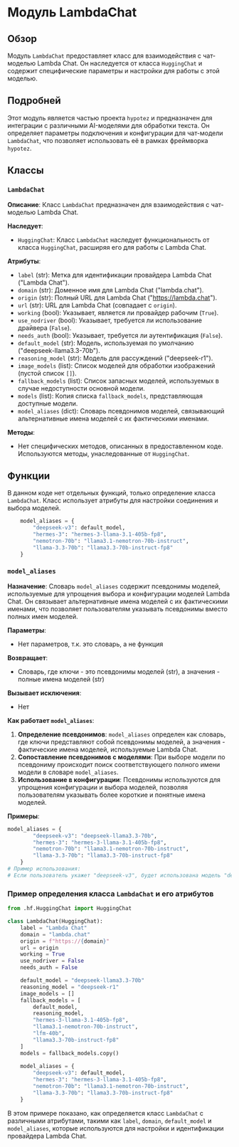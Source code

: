 # Модуль LambdaChat

## Обзор

Модуль `LambdaChat` предоставляет класс для взаимодействия с чат-моделью Lambda Chat. Он наследуется от класса `HuggingChat` и содержит специфические параметры и настройки для работы с этой моделью.

## Подробней

Этот модуль является частью проекта `hypotez` и предназначен для интеграции с различными AI-моделями для обработки текста. Он определяет параметры подключения и конфигурации для чат-модели `LambdaChat`, что позволяет использовать её в рамках фреймворка `hypotez`.

## Классы

### `LambdaChat`

**Описание**: Класс `LambdaChat` предназначен для взаимодействия с чат-моделью Lambda Chat.

**Наследует**:
- `HuggingChat`: Класс `LambdaChat` наследует функциональность от класса `HuggingChat`, расширяя его для работы с Lambda Chat.

**Атрибуты**:
- `label` (str): Метка для идентификации провайдера Lambda Chat ("Lambda Chat").
- `domain` (str): Доменное имя для Lambda Chat ("lambda.chat").
- `origin` (str): Полный URL для Lambda Chat ("https://lambda.chat").
- `url` (str): URL для Lambda Chat (совпадает с `origin`).
- `working` (bool): Указывает, является ли провайдер рабочим (`True`).
- `use_nodriver` (bool): Указывает, требуется ли использование драйвера (`False`).
- `needs_auth` (bool): Указывает, требуется ли аутентификация (`False`).
- `default_model` (str): Модель, используемая по умолчанию ("deepseek-llama3.3-70b").
- `reasoning_model` (str): Модель для рассуждений ("deepseek-r1").
- `image_models` (list): Список моделей для обработки изображений (пустой список `[]`).
- `fallback_models` (list): Список запасных моделей, используемых в случае недоступности основной модели.
- `models` (list): Копия списка `fallback_models`, представляющая доступные модели.
- `model_aliases` (dict): Словарь псевдонимов моделей, связывающий альтернативные имена моделей с их фактическими именами.

**Методы**:
- Нет специфических методов, описанных в предоставленном коде. Используются методы, унаследованные от `HuggingChat`.

## Функции

В данном коде нет отдельных функций, только определение класса `LambdaChat`. Класс использует атрибуты для настройки соединения и выбора моделей.
```python
    model_aliases = {
        "deepseek-v3": default_model,
        "hermes-3": "hermes-3-llama-3.1-405b-fp8",
        "nemotron-70b": "llama3.1-nemotron-70b-instruct",
        "llama-3.3-70b": "llama3.3-70b-instruct-fp8"
    }
```

### `model_aliases`

**Назначение**:
Словарь `model_aliases` содержит псевдонимы моделей, используемые для упрощения выбора и конфигурации моделей Lambda Chat. Он связывает альтернативные имена моделей с их фактическими именами, что позволяет пользователям указывать псевдонимы вместо полных имен моделей.

**Параметры**:
- Нет параметров, т.к. это словарь, а не функция

**Возвращает**:
-  Словарь, где ключи - это псевдонимы моделей (str), а значения - полные имена моделей (str)

**Вызывает исключения**:
-  Нет

**Как работает `model_aliases`**:
1.  **Определение псевдонимов**: `model_aliases` определен как словарь, где ключи представляют собой псевдонимы моделей, а значения - фактические имена моделей, используемые Lambda Chat.
2.  **Сопоставление псевдонимов с моделями**: При выборе модели по псевдониму происходит поиск соответствующего полного имени модели в словаре `model_aliases`.
3.  **Использование в конфигурации**: Псевдонимы используются для упрощения конфигурации и выбора моделей, позволяя пользователям указывать более короткие и понятные имена моделей.

**Примеры**:

```python
model_aliases = {
        "deepseek-v3": "deepseek-llama3.3-70b",
        "hermes-3": "hermes-3-llama-3.1-405b-fp8",
        "nemotron-70b": "llama3.1-nemotron-70b-instruct",
        "llama-3.3-70b": "llama3.3-70b-instruct-fp8"
    }
# Пример использования:
# Если пользователь укажет "deepseek-v3", будет использована модель "deepseek-llama3.3-70b"
```

### Пример определения класса `LambdaChat` и его атрибутов

```python
from .hf.HuggingChat import HuggingChat

class LambdaChat(HuggingChat):
    label = "Lambda Chat"
    domain = "lambda.chat"
    origin = f"https://{domain}"
    url = origin
    working = True
    use_nodriver = False
    needs_auth = False

    default_model = "deepseek-llama3.3-70b"
    reasoning_model = "deepseek-r1"
    image_models = []
    fallback_models = [
        default_model,
        reasoning_model,
        "hermes-3-llama-3.1-405b-fp8",
        "llama3.1-nemotron-70b-instruct",
        "lfm-40b",
        "llama3.3-70b-instruct-fp8"
    ]
    models = fallback_models.copy()
    
    model_aliases = {
        "deepseek-v3": default_model,
        "hermes-3": "hermes-3-llama-3.1-405b-fp8",
        "nemotron-70b": "llama3.1-nemotron-70b-instruct",
        "llama-3.3-70b": "llama3.3-70b-instruct-fp8"
    }
```
В этом примере показано, как определяется класс `LambdaChat` с различными атрибутами, такими как `label`, `domain`, `default_model` и `model_aliases`, которые используются для настройки и идентификации провайдера Lambda Chat.
